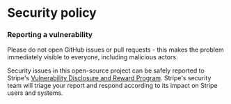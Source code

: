 # Security policy

### Reporting a vulnerability

Please do not open GitHub issues or pull requests - this makes the problem immediately visible to everyone, including malicious actors.   

Security issues in this open-source project can be safely reported to Stripe's [Vulnerability Disclosure and Reward Program](https://stripe.com/docs/security/stripe#disclosure-and-reward-program).
Stripe's security team will triage your report and respond according to its impact on Stripe users and systems.
